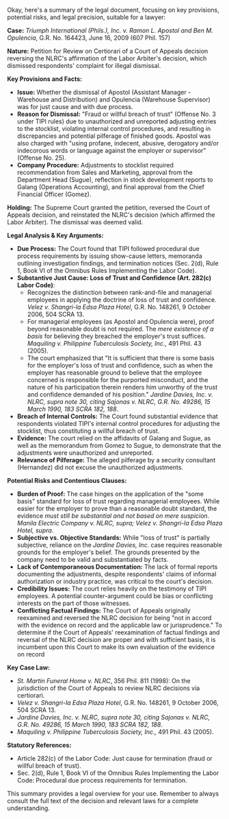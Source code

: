 Okay, here's a summary of the legal document, focusing on key provisions, potential risks, and legal precision, suitable for a lawyer:

**Case:** *Triumph International (Phils.), Inc. v. Ramon L. Apostol and Ben M. Opulencia*, G.R. No. 164423, June 16, 2009 (607 Phil. 157)

**Nature:** Petition for Review on Certiorari of a Court of Appeals decision reversing the NLRC's affirmation of the Labor Arbiter's decision, which dismissed respondents' complaint for illegal dismissal.

**Key Provisions and Facts:**

*   **Issue:**  Whether the dismissal of Apostol (Assistant Manager - Warehouse and Distribution) and Opulencia (Warehouse Supervisor) was for just cause and with due process.
*   **Reason for Dismissal:**  "Fraud or willful breach of trust" (Offense No. 3 under TIPI rules) due to unauthorized and unreported adjusting entries to the stocklist, violating internal control procedures, and resulting in discrepancies and potential pilferage of finished goods. Apostol was also charged with "using profane, indecent, abusive, derogatory and/or indecorous words or language against the employer or supervisor" (Offense No. 25).
*   **Company Procedure:** Adjustments to stocklist required recommendation from Sales and Marketing, approval from the Department Head (Sugue), reflection in stock development reports to Galang (Operations Accounting), and final approval from the Chief Financial Officer (Gomez).

**Holding:** The Supreme Court granted the petition, reversed the Court of Appeals decision, and reinstated the NLRC's decision (which affirmed the Labor Arbiter). The dismissal was deemed valid.

**Legal Analysis & Key Arguments:**

*   **Due Process:** The Court found that TIPI followed procedural due process requirements by issuing show-cause letters, memoranda outlining investigation findings, and termination notices (Sec. 2(d), Rule 1, Book VI of the Omnibus Rules Implementing the Labor Code).
*   **Substantive Just Cause: Loss of Trust and Confidence (Art. 282(c) Labor Code)**:
    *   Recognizes the distinction between rank-and-file and managerial employees in applying the doctrine of loss of trust and confidence.  *Velez v. Shangri-la Edsa Plaza Hotel*, G.R. No. 148261, 9 October 2006, 504 SCRA 13.
    *   For managerial employees (as Apostol and Opulencia were), proof beyond reasonable doubt is not required. The *mere existence of a basis* for believing they breached the employer's trust suffices. *Maquiling v. Philippine Tuberculosis Society, Inc.,* 491 Phil. 43 (2005).
    *   The court emphasized that "It is sufficient that there is some basis for the employer's loss of trust and confidence, such as when the employer has reasonable ground to believe that the employee concerned is responsible for the purported misconduct, and the nature of his participation therein renders him unworthy of the trust and confidence demanded of his position." *Jardine Davies, Inc. v. NLRC, supra note 30, citing Sajonas v. NLRC, G.R. No. 49286, 15 March 1990, 183 SCRA 182, 188*.
*   **Breach of Internal Controls:** The Court found substantial evidence that respondents violated TIPI's internal control procedures for adjusting the stocklist, thus constituting a willful breach of trust.
*   **Evidence:** The court relied on the affidavits of Galang and Sugue, as well as the memorandum from Gomez to Sugue, to demonstrate that the adjustments were unauthorized and unreported.
*   **Relevance of Pilferage:**  The alleged pilferage by a security consultant (Hernandez) did not excuse the unauthorized adjustments.

**Potential Risks and Contentious Clauses:**

*   **Burden of Proof:** The case hinges on the application of the "some basis" standard for loss of trust regarding managerial employees.  While easier for the employer to prove than a reasonable doubt standard, the evidence *must still be substantial and not based on mere suspicion*. *Manila Electric Company v. NLRC, supra; Velez v. Shangri-la Edsa Plaza Hotel, supra*.
*   **Subjective vs. Objective Standards:**  While "loss of trust" is partially subjective, reliance on the *Jardine Davies, Inc.* case requires reasonable grounds for the employer's belief. The grounds presented by the company need to be valid and substantiated by facts.
*   **Lack of Contemporaneous Documentation:** The lack of formal reports documenting the adjustments, despite respondents' claims of informal authorization or industry practice, was critical to the court's decision.
*   **Credibility Issues:** The court relies heavily on the testimony of TIPI employees. A potential counter-argument could be bias or conflicting interests on the part of those witnesses.
* **Conflicting Factual Findings:** The Court of Appeals originally reexamined and reversed the NLRC decision for being "not in accord with the evidence on record and the applicable law or jurisprudence." To determine if the Court of Appeals' reexamination of factual findings and reversal of the NLRC decision are proper and with sufficient basis, it is incumbent upon this Court to make its own evaluation of the evidence on record

**Key Case Law:**

*   *St. Martin Funeral Home v. NLRC*, 356 Phil. 811 (1998): On the jurisdiction of the Court of Appeals to review NLRC decisions via certiorari.
*   *Velez v. Shangri-la Edsa Plaza Hotel*, G.R. No. 148261, 9 October 2006, 504 SCRA 13.
*   *Jardine Davies, Inc. v. NLRC, supra note 30, citing Sajonas v. NLRC, G.R. No. 49286, 15 March 1990, 183 SCRA 182, 188*.
*   *Maquiling v. Philippine Tuberculosis Society, Inc.,* 491 Phil. 43 (2005).

**Statutory References:**

*   Article 282(c) of the Labor Code: Just cause for termination (fraud or willful breach of trust).
*   Sec. 2(d), Rule 1, Book VI of the Omnibus Rules Implementing the Labor Code: Procedural due process requirements for termination.

This summary provides a legal overview for your use. Remember to always consult the full text of the decision and relevant laws for a complete understanding.
